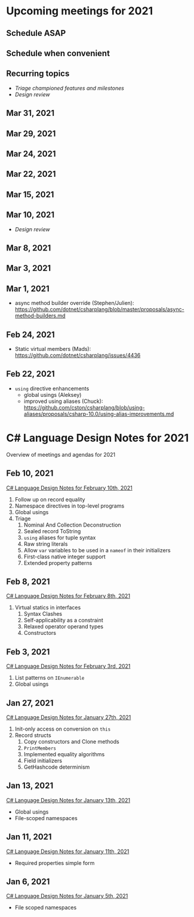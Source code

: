 # Upcoming meetings for 2021

## Schedule ASAP

## Schedule when convenient

## Recurring topics

- *Triage championed features and milestones*
- *Design review*

## Mar 31, 2021

## Mar 29, 2021

## Mar 24, 2021

## Mar 22, 2021

## Mar 15, 2021

## Mar 10, 2021

- *Design review*

## Mar 8, 2021

## Mar 3, 2021

## Mar 1, 2021

- async method builder override (Stephen/Julien): https://github.com/dotnet/csharplang/blob/master/proposals/async-method-builders.md

## Feb 24, 2021

- Static virtual members (Mads): https://github.com/dotnet/csharplang/issues/4436

## Feb 22, 2021

- `using` directive enhancements
    - global usings (Aleksey)
    - improved using aliases (Chuck): https://github.com/cston/csharplang/blob/using-aliases/proposals/csharp-10.0/using-alias-improvements.md

# C# Language Design Notes for 2021

Overview of meetings and agendas for 2021

## Feb 10, 2021

[C# Language Design Notes for February 10th, 2021](https://github.com/dotnet/csharplang/blob/master/meetings/2021/LDM-2021-02-10.md)

1. Follow up on record equality
2. Namespace directives in top-level programs
3. Global usings
4. Triage
    1. Nominal And Collection Deconstruction
    2. Sealed record ToString
    3. `using` aliases for tuple syntax
    4. Raw string literals
    5. Allow `var` variables to be used in a `nameof` in their initializers
    6. First-class native integer support
    7. Extended property patterns

## Feb 8, 2021

[C# Language Design Notes for February 8th, 2021](https://github.com/dotnet/csharplang/blob/master/meetings/2021/LDM-2021-02-08.md)

1. Virtual statics in interfaces
    1. Syntax Clashes
    2. Self-applicability as a constraint
    3. Relaxed operator operand types
    4. Constructors

## Feb 3, 2021

[C# Language Design Notes for February 3rd, 2021](https://github.com/dotnet/csharplang/blob/master/meetings/2021/LDM-2021-02-03.md)

1. List patterns on `IEnumerable`
2. Global usings

## Jan 27, 2021

[C# Language Design Notes for January 27th, 2021](https://github.com/dotnet/csharplang/blob/master/meetings/2021/LDM-2021-01-27.md)

1. Init-only access on conversion on `this`
2. Record structs
    1. Copy constructors and Clone methods
    2. `PrintMembers`
    3. Implemented equality algorithms
    4. Field initializers
    5. GetHashcode determinism

## Jan 13, 2021

[C# Language Design Notes for January 13th, 2021](https://github.com/dotnet/csharplang/blob/master/meetings/2021/LDM-2021-01-13.md)

- Global usings
- File-scoped namespaces

## Jan 11, 2021

[C# Language Design Notes for January 11th, 2021](https://github.com/dotnet/csharplang/blob/master/meetings/2021/LDM-2021-01-11.md)

- Required properties simple form

## Jan 6, 2021

[C# Language Design Notes for January 5th, 2021](https://github.com/dotnet/csharplang/blob/master/meetings/2021/LDM-2021-01-05.md)

- File scoped namespaces

